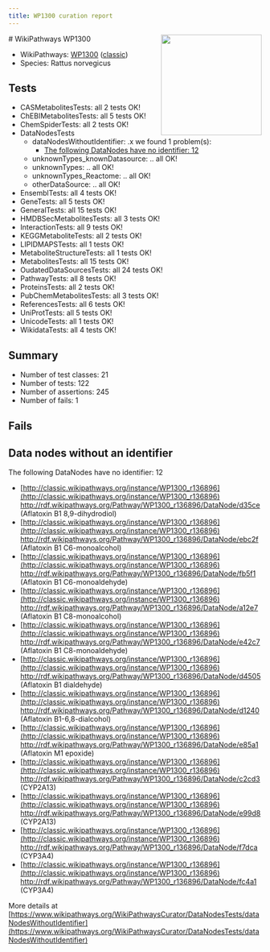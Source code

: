 ```yaml
---
title: WP1300 curation report
---
```


<img style="float: right; width: 200px" src="https://upload.wikimedia.org/wikipedia/commons/thumb/8/83/Wplogo_with_text_500.png/640px-Wplogo_with_text_500.png" />
# WikiPathways WP1300

* WikiPathways: [WP1300](https://wikipathways.org/pathways/WP1300) ([classic](https://classic.wikipathways.org/instance/WP1300))
* Species: Rattus norvegicus
## Tests
* CASMetabolitesTests: all 2 tests OK!
* ChEBIMetabolitesTests: all 5 tests OK!
* ChemSpiderTests: all 2 tests OK!
* DataNodesTests
    * dataNodesWithoutIdentifier: .x we found 1 problem(s):
        * [The following DataNodes have no identifier: 12](#8792c492)
    * unknownTypes_knownDatasource: .. all OK!
    * unknownTypes: .. all OK!
    * unknownTypes_Reactome: .. all OK!
    * otherDataSource: .. all OK!
* EnsemblTests: all 4 tests OK!
* GeneTests: all 5 tests OK!
* GeneralTests: all 15 tests OK!
* HMDBSecMetabolitesTests: all 3 tests OK!
* InteractionTests: all 9 tests OK!
* KEGGMetaboliteTests: all 2 tests OK!
* LIPIDMAPSTests: all 1 tests OK!
* MetaboliteStructureTests: all 1 tests OK!
* MetabolitesTests: all 15 tests OK!
* OudatedDataSourcesTests: all 24 tests OK!
* PathwayTests: all 8 tests OK!
* ProteinsTests: all 2 tests OK!
* PubChemMetabolitesTests: all 3 tests OK!
* ReferencesTests: all 6 tests OK!
* UniProtTests: all 5 tests OK!
* UnicodeTests: all 1 tests OK!
* WikidataTests: all 4 tests OK!


## Summary

* Number of test classes: 21
* Number of tests: 122
* Number of assertions: 245
* Number of fails: 1

## Fails

<a name="8792c492" />

## Data nodes without an identifier

The following DataNodes have no identifier: 12

* [http://classic.wikipathways.org/instance/WP1300_r136896](http://classic.wikipathways.org/instance/WP1300_r136896) http://rdf.wikipathways.org/Pathway/WP1300_r136896/DataNode/d35ce (Aflatoxin B1 8,9-dihydrodiol)
* [http://classic.wikipathways.org/instance/WP1300_r136896](http://classic.wikipathways.org/instance/WP1300_r136896) http://rdf.wikipathways.org/Pathway/WP1300_r136896/DataNode/ebc2f (Aflatoxin B1 C6-monoalcohol)
* [http://classic.wikipathways.org/instance/WP1300_r136896](http://classic.wikipathways.org/instance/WP1300_r136896) http://rdf.wikipathways.org/Pathway/WP1300_r136896/DataNode/fb5f1 (Aflatoxin B1 C6-monoaldehyde)
* [http://classic.wikipathways.org/instance/WP1300_r136896](http://classic.wikipathways.org/instance/WP1300_r136896) http://rdf.wikipathways.org/Pathway/WP1300_r136896/DataNode/a12e7 (Aflatoxin B1 C8-monoalcohol)
* [http://classic.wikipathways.org/instance/WP1300_r136896](http://classic.wikipathways.org/instance/WP1300_r136896) http://rdf.wikipathways.org/Pathway/WP1300_r136896/DataNode/e42c7 (Aflatoxin B1 C8-monoaldehyde)
* [http://classic.wikipathways.org/instance/WP1300_r136896](http://classic.wikipathways.org/instance/WP1300_r136896) http://rdf.wikipathways.org/Pathway/WP1300_r136896/DataNode/d4505 (Aflatoxin B1 dialdehyde)
* [http://classic.wikipathways.org/instance/WP1300_r136896](http://classic.wikipathways.org/instance/WP1300_r136896) http://rdf.wikipathways.org/Pathway/WP1300_r136896/DataNode/d1240 (Aflatoxin B1-6,8-dialcohol)
* [http://classic.wikipathways.org/instance/WP1300_r136896](http://classic.wikipathways.org/instance/WP1300_r136896) http://rdf.wikipathways.org/Pathway/WP1300_r136896/DataNode/e85a1 (Aflatoxin M1 epoxide)
* [http://classic.wikipathways.org/instance/WP1300_r136896](http://classic.wikipathways.org/instance/WP1300_r136896) http://rdf.wikipathways.org/Pathway/WP1300_r136896/DataNode/c2cd3 (CYP2A13)
* [http://classic.wikipathways.org/instance/WP1300_r136896](http://classic.wikipathways.org/instance/WP1300_r136896) http://rdf.wikipathways.org/Pathway/WP1300_r136896/DataNode/e99d8 (CYP2A13)
* [http://classic.wikipathways.org/instance/WP1300_r136896](http://classic.wikipathways.org/instance/WP1300_r136896) http://rdf.wikipathways.org/Pathway/WP1300_r136896/DataNode/f7dca (CYP3A4)
* [http://classic.wikipathways.org/instance/WP1300_r136896](http://classic.wikipathways.org/instance/WP1300_r136896) http://rdf.wikipathways.org/Pathway/WP1300_r136896/DataNode/fc4a1 (CYP3A4)


More details at [https://www.wikipathways.org/WikiPathwaysCurator/DataNodesTests/dataNodesWithoutIdentifier](https://www.wikipathways.org/WikiPathwaysCurator/DataNodesTests/dataNodesWithoutIdentifier)

